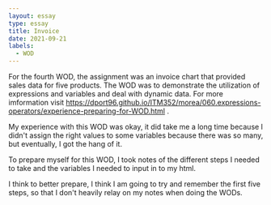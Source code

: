 ```yaml
---
layout: essay
type: essay
title: Invoice
date: 2021-09-21
labels:
  - WOD
---
```

For the fourth WOD, the assignment was an invoice chart that provided sales data for five products. The WOD was to demonstrate the utilization of expressions and variables and deal with dynamic data. For more imformation visit https://dport96.github.io/ITM352/morea/060.expressions-operators/experience-preparing-for-WOD.html .

My experience with this WOD was okay, it did take me a long time because I didn't assign the right values to some variables because there was so many, but eventually, I got the  hang of it. 

To prepare myself for this WOD, I took notes of the different steps I needed to take and the variables I needed to input in to my html. 

I think to better prepare, I think I am going to try and remember the first five steps, so that I don't heavily relay on my notes when doing the WODs. 